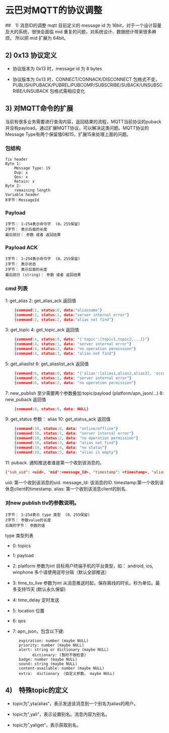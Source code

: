 # 云巴对MQTT的协议调整

##　1) 消息ID的调整
mqtt 目前定义的 message id 为 16bit，对于一个设计容量及大的系统，很快会面临 mid 重复的问题，对系统设计、数据统计带来很多麻烦。 所以把 mid 扩展为 64bit。

## 2) 0x13 协议定义

* 协议版本为 0x13 时，message id 为 8 bytes

* 协议版本为 0x13 时，CONNECT/CONNACK/DISCONNECT 包格式不变，PUBLISH/PUBACK/PUBREL/PUBCOMP/SUBSCRIBE/SUBACK/UNSUBSCRIBE/UNSUBACK 包格式需相应变化

## 3) 对MQTT命令的扩展

当前有很多业务需要进行查询内容，返回结果的流程，MQTT当前协议的puback并没有payload。通过扩展MQTT协议，可以解决这类问题。MQTT协议的Message Type有两个保留值0和15，扩展15来处理上面的问题。

### 包结构

```
fix header
Byte 1: 
    Message Type: 15
    Dup: x
    Qos: x
    Retain: x
Byte 2:
    remaining length
Variable header
8字节：MessageId
```

### Payload

```
1字节： 1~254表示命令字  (0，255保留)
2字节： 表示后面的长度
最后部分： 参数 或者 返回结果
```

### Payload ACK

```
1字节： 1~254表示命令字  (0，255保留)
1字节： 表示状态
2字节： 表示后面的长度
最后部分 (string)： 参数 或者 返回结果
```

### cmd 列表

1: get_alias
2: get_alias_ack
返回值

```json
    {command:2, status:0, data:"aliasname"}
    {command:2, status:1, data:"server internal error"}
    {command:2, status:2, data:"alias not find"}
```

3: get_topic
4: get_topic_ack
返回值

```json
    {command:4, status:0, data: "{'topic':[topic1,topic2,...]}"}
    {command:4, status:1, data: "server internal error"}
    {command:4, status:2, data: "no operation permission"}
    {command:4, status:3, data: "alias not find"}
```

5: get_aliaslist
6: get_aliaslist_ack
返回值

```json
    {command:6, status:0, data: "{'alias':[alias1,alias2,alias3], 'occupancy': alias_length}"}
    {command:6, status:1, data: "server internal error"}
    {command:6, status:2, data: "no operation permission"}
```

7: new_publish 至少需要两个参数叠加:topic/payload (platform/apn_json/...)
8: new_puback
返回值

```json
    {command:8, status:0, data: NULL}
```

9: get_status
参数： alias
10: get_status_ack
返回值

```json
    {command:10, status:0, data: "online/offline"}
    {command:10, status:1, data: "server internal error"}
    {command:10, status:2, data: "no operation permission"}
    {command:10, status:3, data: "alias not find"}
    {command:10, status:4, data: "no status"}
    {command:10, status:5, data: "alias is empty"}
```

11: puback. 通知推送者谁是第一个收到该消息的。

```json
{"sub_uid": <uid>, 'mid':<message_Id>, "timestamp": <timestamp>, "alias":<aliasName>}
```

uid: 第一个收到该消息的uid.
message_Id: 该消息的ID.
timestamp:第一个收到该休息client的timestamp.
alias: 第一个收到该消息client的别名.

### 对new publish tlv的参数说明。

```
1字节： 1~254表示 type 类型  (0，255保留)
2字节： 参数value的长度
后面的字节： 参数的值
```

type 类型列表

* 0: topics

* 1: payload

* 2: platform 参数为int 目标用户终端手机的平台类型，如： android, ios, winphone 多个请使用逗号分隔（默认全部推送）

* 3: time_to_live 参数为int 从消息推送时起，保存离线的时长。秒为单位。最多支持15天 (默认永久保留)

* 4: time_delay 定时发送

* 5: location 位置

* 6: qos

* 7: apn_json，包含以下键:

```
      expiration: number (maybe NULL)
      priority: number (maybe NULL)
      alert: string or dictionary (maybe NULL) 
            dictionary: (暂时不做检查)  
      badge: number (maybe NULL)
      sound: string (maybe NULL)
      content-available: number (maybe NULL)
      extra:  dictionary （自定义参数， maybe NULL)
```

## 4)　特殊topic的定义

* topic为”,yta/alias“，表示发送该消息到一个别名为alias的用户。

* topic为”,yali“，表示设置别名。消息内容为别名。

* topic为”,yaliget“，表示获取别名。

